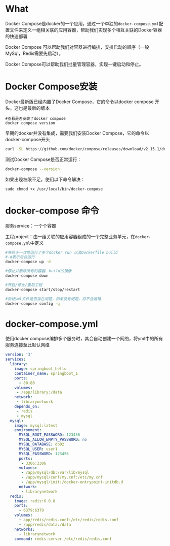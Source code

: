 # What

Docker Compose是docker的一个应用，通过一个单独的`docker-compose.yml`配置文件来定义一组相关联的应用容器，帮助我们实现多个相互关联的Docker容器的快速部署

Docker Compose 可以帮助我们对容器进行编排，安排启动的顺序（一般MySql，Redis需要先启动）。

Docker Compose可以帮助我们批量管理容器，实现一键启动和停止。

# Docker Compose安装

Docker最新版已经内置了Docker Compose，它的命令以docker compose 开头。这也是最新的版本

```
#查看是否安装了docker compose
docker compose version
```

早期的docker并没有集成，需要我们安装Docker Compose，它的命令以docker-compose开头

```sh
curl -SL https://github.com/docker/compose/releases/download/v2.15.1/docker-compose-linux-x86_64 -o /usr/local/bin/docker-compose
```

测试Docker Compose是否正常运行：

```sh
docker-compose --version
```

如果出现权限不足，使用以下命令解决：

```shell
sudo chmod +x /usr/local/bin/docker-compose
```

# docker-compose 命令

服务service：一个个容器

工程project：由一组关联的应用容器组成的一个完整业务单元，在`docker-compose.yml`中定义



```sh
#等价于一次性运行了多个docker run 以及Dockerfile build
#-d表示后台运行
docker-compose up -d
```

```sh
#停止并删除所有的容器、build的镜像
docker-compose down
```

```sh
#开启/停止/重启工程
docker-compose start/stop/restart
```

```sh
#验证yml文件是否存在问题，如果没有问题，将不会报错
docker-compose config -q
```

# docker-compose.yml

使用docker compose编排多个服务时，其会自动创建一个网络，将yml中的所有服务连接至此默认网络



```yaml
version: '3'
services:
  library:
    image: springboot_hello
    container_name: springboot_1
    ports:
      - 80:80
    volumes:
     - /app/library:/data
    network:
     - librarynetwork
    depends_on:
     - redis
     - mysql
  mysql:
    image: mysql:latest
    environment: 
      MYSQL_ROOT_PASSWORD: 123456
      MYSQL_ALLOW_EMPTY_PASSWORD: no
      MYSQL_DATABASE: db02
      MYSQL_USER: user1
      MYSQL_PASSWORD: 123456
      ports:
       - 3306:3306
      volumes:
       - /app/mysql/db:/var/lib/mysql
       - /app/mysql/conf/my.cnf:/etc/my.cnf
       - /app/mysql/init:/docker-entrypoint-initdb.d
      network:
       - librarynetwork
  redis:
    image: redis:6.0.8
    ports:
      - 6379:6379
    volumes:
      - app/redis/redis.conf:/etc/redis/redis.conf
      - /app/redis/data:/data
    networks:
      - librarynetwork
    command: redis-server /etc/redis/redis.conf
```

